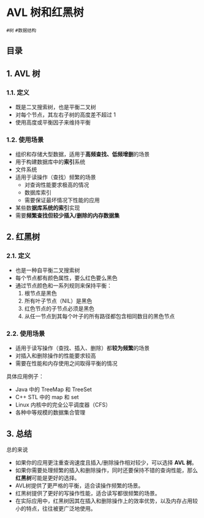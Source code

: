 
# AVL 树和红黑树

`#树` `#数据结构` 


## 目录
<!-- toc -->
 ## 1. AVL 树 
 
### 1.1. 定义
 
- 既是二叉搜索树，也是平衡二叉树
- 对每个节点，其左右子树的高度差不超过 1
- 使用高度或平衡因子来维持平衡

### 1.2. 使用场景

- 组织和存储大型数据，适用于**高频查找、低频增删**的场景
- 用于构建数据库中的**索引**系统
- 文件系统
- 适用于读操作（查找）频繁的场景
	- 对查询性能要求极高的情况
	- 数据库索引
	- 需要保证最坏情况下性能的应用
- 某些数**据库系统的索引**实现
- 需要**频繁查找但较少插入/删除的内存数据集**

## 2. 红黑树

### 2.1. 定义

- 也是一种自平衡二叉搜索树
- 每个节点都有颜色属性，要么红色要么黑色
- 通过节点颜色和一系列规则来保持平衡：
    1. 根节点是黑色
    2. 所有叶子节点（NIL）是黑色
    3. 红色节点的子节点必须是黑色
    4. 从任一节点到其每个叶子的所有路径都包含相同数目的黑色节点

### 2.2. 使用场景

- 适用于读写操作（查找、插入、删除）都**较为频繁**的场景
- 对插入和删除操作的性能要求较高
- 需要在性能和内存使用之间取得平衡的情况

具体应用例子：
- Java 中的 TreeMap 和 TreeSet
- C++ STL 中的 map 和 set
- Linux 内核中的完全公平调度器（CFS）
- 各种中等规模的数据集合管理

## 3. 总结

总的来说
- 如果你的应用更注重查询速度且插入/删除操作相对较少，可以选择 **AVL 树**。
- 如果你需要处理频繁的插入和删除操作，同时还要保持不错的查询性能，那么**红黑树**可能是更好的选择。
- AVL树提供了更严格的平衡，适合读操作频繁的场景。
- 红黑树提供了更好的写操作性能，适合读写都很频繁的场景。
- 在实际应用中，红黑树因其在插入和删除操作上的效率优势，以及内存占用较小的特点，往往被更广泛地使用。